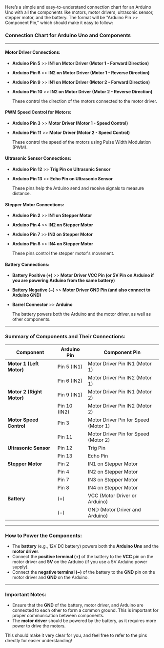 Here’s a simple and easy-to-understand connection chart for an Arduino Uno with all the components like motors, motor drivers, ultrasonic sensor, stepper motor, and the battery. The format will be "Arduino Pin >> Component Pin," which should make it easy to follow:

### **Connection Chart for Arduino Uno and Components**

---

#### **Motor Driver Connections:**

- **Arduino Pin 5** >> **IN1 on Motor Driver (Motor 1 - Forward Direction)**
- **Arduino Pin 6** >> **IN2 on Motor Driver (Motor 1 - Reverse Direction)**
- **Arduino Pin 9** >> **IN1 on Motor Driver (Motor 2 - Forward Direction)**
- **Arduino Pin 10** >> **IN2 on Motor Driver (Motor 2 - Reverse Direction)**

  These control the direction of the motors connected to the motor driver.

#### **PWM Speed Control for Motors:**

- **Arduino Pin 3** >> **Motor Driver (Motor 1 - Speed Control)**
- **Arduino Pin 11** >> **Motor Driver (Motor 2 - Speed Control)**

  These control the speed of the motors using Pulse Width Modulation (PWM).

#### **Ultrasonic Sensor Connections:**

- **Arduino Pin 12** >> **Trig Pin on Ultrasonic Sensor**
- **Arduino Pin 13** >> **Echo Pin on Ultrasonic Sensor**

  These pins help the Arduino send and receive signals to measure distance.

#### **Stepper Motor Connections:**

- **Arduino Pin 2** >> **IN1 on Stepper Motor**
- **Arduino Pin 4** >> **IN2 on Stepper Motor**
- **Arduino Pin 7** >> **IN3 on Stepper Motor**
- **Arduino Pin 8** >> **IN4 on Stepper Motor**

  These pins control the stepper motor's movement.

#### **Battery Connections:**

- **Battery Positive (+)** >> **Motor Driver VCC Pin (or 5V Pin on Arduino if you are powering Arduino from the same battery)**
- **Battery Negative (−)** >> **Motor Driver GND Pin (and also connect to Arduino GND)**
- **Barrel Connector** >> **Arduino**

  The battery powers both the Arduino and the motor driver, as well as other components.

---

### **Summary of Components and Their Connections:**

| **Component**             | **Arduino Pin** | **Component Pin**                    |
| ------------------------- | --------------- | ------------------------------------ |
| **Motor 1 (Left Motor)**  | Pin 5 (IN1)     | Motor Driver Pin IN1 (Motor 1)       |
|                           | Pin 6 (IN2)     | Motor Driver Pin IN2 (Motor 1)       |
| **Motor 2 (Right Motor)** | Pin 9 (IN1)     | Motor Driver Pin IN1 (Motor 2)       |
|                           | Pin 10 (IN2)    | Motor Driver Pin IN2 (Motor 2)       |
| **Motor Speed Control**   | Pin 3           | Motor Driver Pin for Speed (Motor 1) |
|                           | Pin 11          | Motor Driver Pin for Speed (Motor 2) |
| **Ultrasonic Sensor**     | Pin 12          | Trig Pin                             |
|                           | Pin 13          | Echo Pin                             |
| **Stepper Motor**         | Pin 2           | IN1 on Stepper Motor                 |
|                           | Pin 4           | IN2 on Stepper Motor                 |
|                           | Pin 7           | IN3 on Stepper Motor                 |
|                           | Pin 8           | IN4 on Stepper Motor                 |
| **Battery**               | (+)             | VCC (Motor Driver or Arduino)        |
|                           | (−)             | GND (Motor Driver and Arduino)       |

---

### **How to Power the Components:**

- The **battery** (e.g., 12V DC battery) powers both the **Arduino Uno** and the **motor driver**.
- Connect the **positive terminal (+)** of the battery to the **VCC** pin on the motor driver and **5V** on the Arduino (if you use a 5V Arduino power supply).
- Connect the **negative terminal (−)** of the battery to the **GND** pin on the motor driver and **GND** on the Arduino.

---

### **Important Notes:**

- Ensure that the **GND** of the battery, motor driver, and Arduino are connected to each other to form a common ground. This is important for proper communication between components.
- The **motor driver** should be powered by the battery, as it requires more power to drive the motors.

This should make it very clear for you, and feel free to refer to the pins directly for easier understanding!
